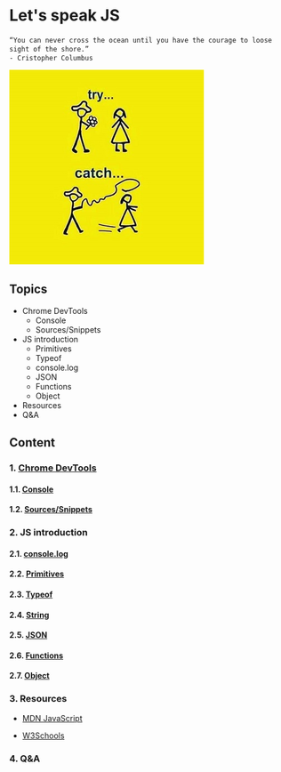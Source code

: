 # Let's speak JS

```text
“You can never cross the ocean until you have the courage to loose sight of the shore.”    
- Cristopher Columbus
```

![JS try catch](../../../resource/image/js_try_catch.jpg)

## Topics

- Chrome DevTools
  - Console
  - Sources/Snippets
- JS introduction
  - Primitives
  - Typeof
  - console.log
  - JSON
  - Functions
  - Object
- Resources
- Q&A

## Content

### 1. [Chrome DevTools](https://developer.chrome.com/docs/devtools)

#### 1.1. [Console](https://developer.chrome.com/docs/devtools/console)

#### 1.2. [Sources/Snippets](https://developer.chrome.com/docs/devtools/javascript/snippets)

### 2. JS introduction

#### 2.1. [console.log](https://developer.mozilla.org/en-US/docs/Web/API/console/log_static)

#### 2.2. [Primitives](https://developer.mozilla.org/en-US/docs/Glossary/Primitive)

#### 2.3. [Typeof](https://developer.mozilla.org/en-US/docs/Web/JavaScript/Reference/Operators/typeof)

#### 2.4. [String](https://developer.mozilla.org/en-US/docs/Web/JavaScript/Reference/Global_Objects/String)

#### 2.5. [JSON](https://developer.mozilla.org/en-US/docs/Web/JavaScript/Reference/Global_Objects/JSON)

#### 2.6. [Functions](https://developer.mozilla.org/en-US/docs/Web/JavaScript/Guide/Functions)

#### 2.7. [Object](https://developer.mozilla.org/en-US/docs/Learn/JavaScript/Objects/Basics)

### 3. Resources

- [MDN JavaScript](https://developer.mozilla.org/en-US/docs/Web/JavaScript)

- [W3Schools](https://www.w3schools.com/js/)

### 4. Q&A

